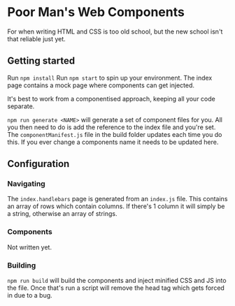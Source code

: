 # Poor Man's Web Components

For when writing HTML and CSS is too old school, but the new school isn't that reliable just yet.

## Getting started

Run `npm install`
Run `npm start` to spin up your environment. The index page contains a mock page where components can get injected.

It's best to work from a componentised approach, keeping all your code separate.

`npm run generate <NAME>` will generate a set of component files for you. All you then need to do is add the reference to the index file and you're set. The `componentManifest.js` file in the build folder updates each time you do this. If you ever change a components name it needs to be updated here.

## Configuration

### Navigating

The `index.handlebars` page is generated from an `index.js` file. This contains an array of rows which contain columns. If there's 1 column it will simply be a string, otherwise an array of strings.

### Components

Not written yet.

### Building

`npm run build` will build the components and inject minified CSS and JS into the file. Once that's run a script will remove the head tag which gets forced in due to a bug.
